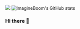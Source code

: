 ![](https://www.calligrapher.ai/)
![ImagineBoom's GitHub stats](https://github-readme-stats.vercel.app/api?username=ImagineBoom&theme=buefy&show_icons=true)
### Hi there 👋

<!--
**ImagineBoom/ImagineBoom** is a ✨ _special_ ✨ repository because its `README.md` (this file) appears on your GitHub profile.

Here are some ideas to get you started:

- 🔭 I’m currently working on ...
- 🌱 I’m currently learning ...
- 👯 I’m looking to collaborate on ...
- 🤔 I’m looking for help with ...
- 💬 Ask me about ...
- 📫 How to reach me: ...
- 😄 Pronouns: ...
- ⚡ Fun fact: ...
-->
